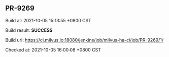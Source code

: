 <h2><a name="pr-9269" class="anchor" href="#pr-9269" rel="nofollow" aria-hidden="true"><span class="octicon octicon-link"></span></a>PR-9269</h2>

<p>Build at: 2021-10-05 15:13:55 +0800 CST</p>

<p>Build result: <strong>SUCCESS</strong></p>

<p>Build url: <a href="https://ci.milvus.io:18080/jenkins/job/milvus-ha-ci/job/PR-9269/1/" rel="nofollow">https://ci.milvus.io:18080/jenkins/job/milvus-ha-ci/job/PR-9269/1/</a></p>

<p>Checked at: 2021-10-05 16:00:08 +0800 CST</p>

